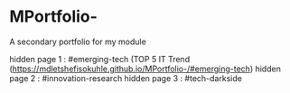 # MPortfolio-
A secondary portfolio for my module

hidden page 1 : #emerging-tech (TOP 5 IT Trend  (https://mdletshefisokuhle.github.io/MPortfolio-/#emerging-tech)
hidden page 2 : #innovation-research
hidden page 3 : #tech-darkside
